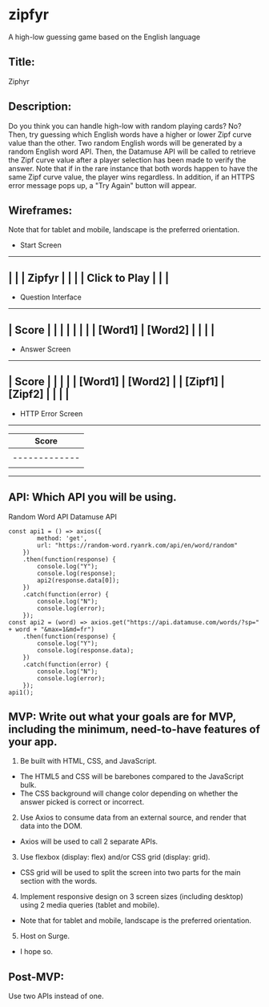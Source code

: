 # zipfyr
A high-low guessing game based on the English language

## Title: 
Ziphyr

## Description: 
Do you think you can handle high-low with random playing cards?
No? Then, try guessing which English words have a higher or lower Zipf curve value than the other.
Two random English words will be generated by a random English word API.
Then, the Datamuse API will be called to retrieve the Zipf curve value after a player selection has been made to verify the answer.
Note that if in the rare instance that both words happen to have the same Zipf curve value, the player wins regardless.
In addition, if an HTTPS error message pops up, a "Try Again" button will appear.

## Wireframes: 
Note that for tablet and mobile, landscape is the preferred orientation.
  - Start Screen
-----------------------
|                     |
|       Zipfyr        |
|                     |
|    Click to Play    |
|                     |
-----------------------
  - Question Interface
-----------------------
|        Score        |
|          |          |
|          |          |
| [Word1]  | [Word2]  |
|          |          |
-----------------------
  - Answer Screen
-----------------------
|        Score        |
|          |          |
| [Word1]  | [Word2]  |
| [Zipf1]  | [Zipf2]  |
|          |          |
-----------------------
  - HTTP Error Screen
-----------------------
|        Score        |
|    -------------    |
|    |[Error Msg]|    |
|    -------------    |
|          |          |
-----------------------

## API: Which API you will be using.
Random Word API
Datamuse API
```
const api1 = () => axios({
        method: 'get',
        url: "https://random-word.ryanrk.com/api/en/word/random"
    })
    .then(function(response) {
        console.log("Y");
        console.log(response);
        api2(response.data[0]);
    })
    .catch(function(error) {
        console.log("N");
        console.log(error);
    });
const api2 = (word) => axios.get("https://api.datamuse.com/words/?sp=" + word + "&max=1&md=fr")
    .then(function(response) {
        console.log("Y");
        console.log(response.data);
    })
    .catch(function(error) {
        console.log("N");
        console.log(error);
    });
api1();
```

## MVP: Write out what your goals are for MVP, including the minimum, need-to-have features of your app.
1. Be built with HTML, CSS, and JavaScript.
  - The HTML5 and CSS will be barebones compared to the JavaScript bulk. 
  - The CSS background will change color depending on whether the answer picked is correct or incorrect.
2. Use Axios to consume data from an external source, and render that data into the DOM.
  - Axios will be used to call 2 separate APIs.
3. Use flexbox (display: flex) and/or CSS grid (display: grid).
  - CSS grid will be used to split the screen into two parts for the main section with the words.
4. Implement responsive design on 3 screen sizes (including desktop) using 2 media queries (tablet and mobile).
  - Note that for tablet and mobile, landscape is the preferred orientation.
5. Host on Surge. 
  - I hope so.
  
## Post-MVP: 
Use two APIs instead of one.
